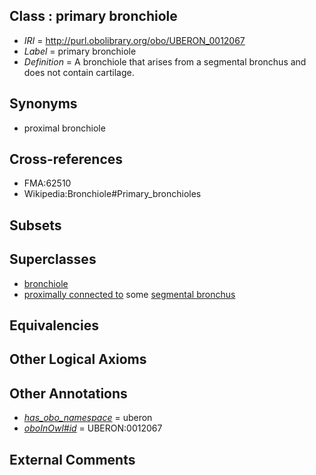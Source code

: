 
## Class : primary bronchiole

 * *IRI* = http://purl.obolibrary.org/obo/UBERON_0012067
 * *Label* = primary bronchiole
 * *Definition* = A bronchiole that arises from a segmental bronchus and does not contain cartilage.

## Synonyms

 * proximal bronchiole

## Cross-references

 * FMA:62510
 * Wikipedia:Bronchiole#Primary_bronchioles

## Subsets


## Superclasses

 * [bronchiole](../../UBERON/86/UBERON_0002186.md)
 * [proximally connected to](../../core#proximally/to/core#proximally_connected_to.md) some [segmental bronchus](../../UBERON/84/UBERON_0002184.md)

## Equivalencies


## Other Logical Axioms


## Other Annotations

 * *[has_obo_namespace](../../ce/oboInOwl#hasOBONamespace.md)* = uberon
 * *[oboInOwl#id](../../id/oboInOwl#id.md)* = UBERON:0012067

## External Comments

